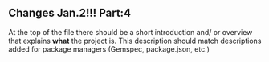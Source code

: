 ## Changes Jan.2!!! Part:4

At the top of the file there should be a short introduction and/ or overview that explains **what** the project is. This description should match descriptions added for package managers (Gemspec, package.json, etc.)
